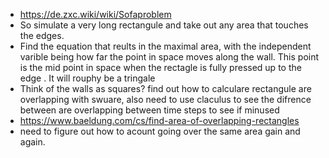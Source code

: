  - https://de.zxc.wiki/wiki/Sofaproblem
 - So simulate a very long rectangule and take out any area that touches the edges.
 - Find the equation that reults in the maximal area, with the independent varible being how far the point in space moves along the wall. This point is the mid point in space when the rectagle is fully pressed up to the edge . It will rouphy be a tringale
 - Think of the walls as squares? find out how to calculare rectangule are overlapping with swuare, also need to use claculus to see the difrence between are overlapping between time steps to see if minused
 - https://www.baeldung.com/cs/find-area-of-overlapping-rectangles
 - need to figure out how to acount going over the same area gain and again.
<!--stackedit_data:
eyJoaXN0b3J5IjpbLTMxOTQ0NDU2MCwxNzY3NDI3MTgzXX0=
-->